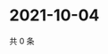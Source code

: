 # 2021-10-04

共 0 条

<!-- BEGIN WEIBO -->
<!-- 最后更新时间 Mon Oct 04 2021 13:00:39 GMT+0800 (China Standard Time) -->

<!-- END WEIBO -->
